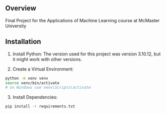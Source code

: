 ## Overview
Final Project for the Applications of Machine Learning course at McMaster University

## Installation
1. Install Python: The version used for this project was version 3.10.12, but it might work with other versions.

2. Create a Virtual Environment:
```bash
python -m venv venv
source venv/bin/activate
# on Windows use venv\Scripts\activate
```

3. Install Dependencies:
```bash
pip install -r requirements.txt
```